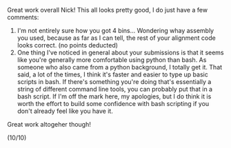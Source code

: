 Great work overall Nick! This all looks pretty good, I do just have a few comments:
1. I'm not entirely sure how you got 4 bins... Wondering whay assembly you used, because as far as I can tell, the rest of your alignment code looks correct. (no points deducted)
2. One thing I've noticed in general about your submissions is that it seems like you're generally more comfortable using python than bash. As someone who also came from a python background, I totally get it. That said, a lot of the times, I think it's faster and easier to type up basic scripts in bash. If there's something you're doing that's essentially a string of different command line tools, you can probably put that in a bash script. If I'm off the mark here, my apologies, but I do think it is worth the effort to build some confidence with bash scripting if you don't already feel like you have it.

Great work altogeher though!

(10/10)
